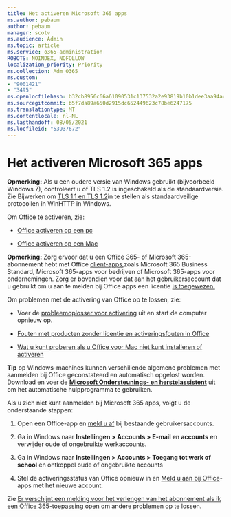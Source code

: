 ```yaml
---
title: Het activeren Microsoft 365 apps
ms.author: pebaum
author: pebaum
manager: scotv
ms.audience: Admin
ms.topic: article
ms.service: o365-administration
ROBOTS: NOINDEX, NOFOLLOW
localization_priority: Priority
ms.collection: Adm_O365
ms.custom:
- "9001421"
- "3495"
ms.openlocfilehash: b32cb8956c66a61090531c137532a2e93819b10b1dee3aa94a429e4d94844451
ms.sourcegitcommit: b5f7da89a650d2915dc652449623c78be6247175
ms.translationtype: MT
ms.contentlocale: nl-NL
ms.lasthandoff: 08/05/2021
ms.locfileid: "53937672"
---
```

# <a name="activating-microsoft-365-apps"></a>Het activeren Microsoft 365 apps

**Opmerking:** Als u een oudere versie van Windows gebruikt (bijvoorbeeld Windows 7), controleert u of TLS 1.2 is ingeschakeld als de standaardversie. Zie Bijwerken om [TLS 1.1 en TLS 1.2](https://support.microsoft.com/topic/update-to-enable-tls-1-1-and-tls-1-2-as-default-secure-protocols-in-winhttp-in-windows-c4bd73d2-31d7-761e-0178-11268bb10392)in te stellen als standaardveilige protocollen in WinHTTP in Windows.

Om Office te activeren, zie:

- [Office activeren op een pc](https://support.office.com/article/activate-office-5bd38f38-db92-448b-a982-ad170b1e187e) 

- [Office activeren op een Mac](https://support.office.com/article/activate-office-for-mac-7f6646b1-bb14-422a-9ad4-a53410fcefb2)

**Opmerking:**  Zorg ervoor dat u een Office 365- of Microsoft 365-abonnement hebt met Office [client-apps,](https://support.office.com/article/28cbc8cf-1332-4f04-9123-9b660abb629e)zoals Microsoft 365 Business Standard, Microsoft 365-apps voor bedrijven of Microsoft 365-apps voor ondernemingen. Zorg er bovendien voor dat aan het gebruikersaccount dat u gebruikt om u aan te melden bij Office apps een licentie [is toegewezen.](/microsoft-365/admin/manage/assign-licenses-to-users)

Om problemen met de activering van Office op te lossen, zie:

- Voer de [probleemoplosser voor activering](https://aka.ms/SARA-OfficeActivation-Alchemy) uit en start de computer opnieuw op.
- [Fouten met producten zonder licentie en activeringsfouten in Office](https://support.office.com/article/unlicensed-product-and-activation-errors-in-office-0d23d3c0-c19c-4b2f-9845-5344fedc4380)

- [Wat u kunt proberen als u Office voor Mac niet kunt installeren of activeren](https://support.office.com/article/what-to-try-if-you-can-t-install-or-activate-office-for-mac-5efba2b4-b1e6-4e5f-bf3c-6ab945d03dea)

**Tip** op Windows-machines kunnen verschillende algemene problemen met aanmelden bij Office geconstateerd en automatisch opgelost worden. Download en voer de **[Microsoft Ondersteunings- en herstelassistent](https://aka.ms/SaRA-OfficeSignInScenario)** uit om het automatische hulpprogramma te gebruiken.

Als u zich niet kunt aanmelden bij Microsoft 365 apps, volgt u de onderstaande stappen:

1. Open een Office-app en [meld u af](https://go.microsoft.com/fwlink/?linkid=2114082) bij bestaande gebruikersaccounts.

2. Ga in Windows naar **Instellingen > Accounts > E-mail en accounts** en verwijder oude of ongebruikte werkaccounts.

3. Ga in Windows naar **Instellingen > Accounts > Toegang tot werk of school** en ontkoppel oude of ongebruikte accounts

4. Stel de activeringsstatus van Office opnieuw in en [Meld u aan bij Office](https://support.office.com/article/sign-in-to-office-b9582171-fd1f-4284-9846-bdd72bb28426)-apps met het nieuwe account.

Zie [Er verschijnt een melding voor het verlengen van het abonnement als ik een Office 365-toepassing open](https://support.office.com/article/a-subscription-notice-appears-when-i-open-an-office-365-application-4cabe32c-f594-4c0e-9191-3d3ade10cceb) om andere problemen op te lossen.
